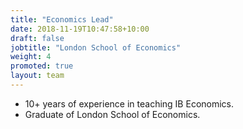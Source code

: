 ```yaml
---
title: "Economics Lead"
date: 2018-11-19T10:47:58+10:00
draft: false
jobtitle: "London School of Economics"
weight: 4
promoted: true
layout: team
---
```


- 10+ years of experience in teaching IB Economics.
- Graduate of London School of Economics.
